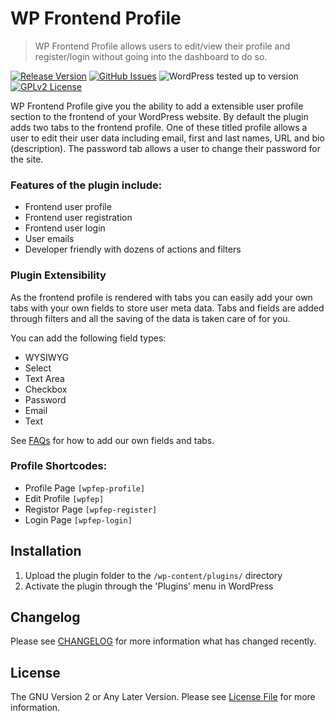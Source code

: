 # WP Frontend Profile

> WP Frontend Profile allows users to edit/view their profile and register/login without going into the dashboard to do so.

[![Release Version](https://img.shields.io/github/release/glowlogix/wp-frontend-profile.svg)](https://github.com/glowlogix/wp-frontend-profile/releases/latest) [![GitHub Issues](https://img.shields.io/github/issues/glowlogix/wp-frontend-profile)](#github-issues) ![WordPress tested up to version](https://img.shields.io/badge/WordPress-v5.2%20tested-success.svg) [![GPLv2 License](https://img.shields.io/github/license/glowlogix/wp-frontend-profile.svg)](https://github.com/glowlogix/wp-frontend-profile/blob/develop/LICENSE.md)

WP Frontend Profile give you the ability to add a extensible user profile section to the frontend of your WordPress website. By default the plugin adds two tabs to the frontend profile. One of these titled profile allows a user to edit their user data including email, first and last names, URL and bio (description). The password tab allows a user to change their password for the site.

### Features of the plugin include:

*	Frontend user profile
*	Frontend user registration
*	Frontend user login
*	User emails
*	Developer friendly with dozens of actions and filters

### Plugin Extensibility

As the frontend profile is rendered with tabs you can easily add your own tabs with your own fields to store user meta data. Tabs and fields are added through filters and all the saving of the data is taken care of for you.

You can add the following field types:

*	WYSIWYG
*	Select
*	Text Area
*	Checkbox
*	Password
*	Email
*	Text

See [FAQs](https://github.com/glowlogix/wp-frontend-profile/wiki/Frequently-Asked-Questions) for how to add our own fields and tabs.

### Profile Shortcodes:

*	Profile Page `[wpfep-profile]`
*	Edit Profile `[wpfep]`
*	Registor Page `[wpfep-register]`
*	Login Page `[wpfep-login]`

## Installation

1. Upload the plugin folder to the `/wp-content/plugins/` directory
2. Activate the plugin through the 'Plugins' menu in WordPress

## Changelog

Please see [CHANGELOG](CHANGELOG.md) for more information what has changed recently.

## License

The GNU Version 2 or Any Later Version. Please see [License File](LICENSE.md) for more information.

